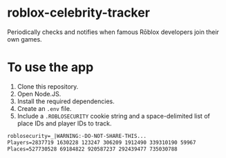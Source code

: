# roblox-celebrity-tracker
Periodically checks and notifies when famous Rōblox developers join their own games.

# To use the app
1. Clone this repository.
2. Open Node.JS.
3. Install the required dependencies.
4. Create an `.env` file.
5. Include a `.ROBLOSECURITY` cookie string and a space-delimited list of place IDs and player IDs to track.
```xml
roblosecurity=_|WARNING:-DO-NOT-SHARE-THIS...
Players=2837719 1630228 123247 306209 1912490 339310190 59967
Places=527730528 69184822 920587237 292439477 735030788
```

